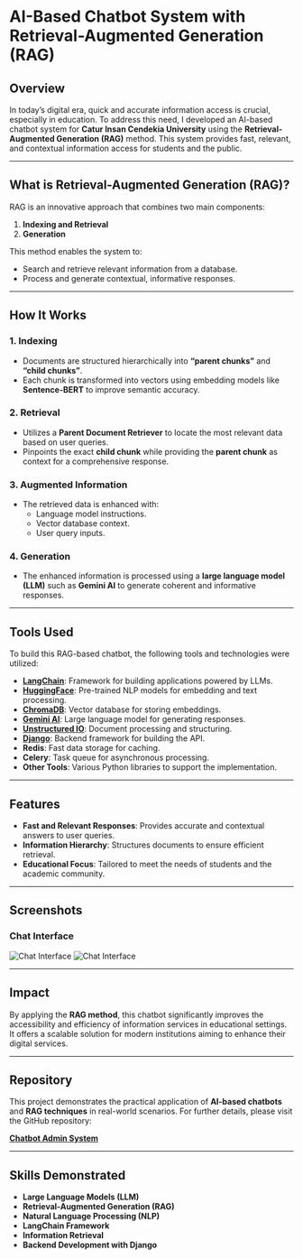 # AI-Based Chatbot System with Retrieval-Augmented Generation (RAG)

## Overview
In today’s digital era, quick and accurate information access is crucial, especially in education. To address this need, I developed an AI-based chatbot system for **Catur Insan Cendekia University** using the **Retrieval-Augmented Generation (RAG)** method. This system provides fast, relevant, and contextual information access for students and the public.

---

## What is Retrieval-Augmented Generation (RAG)?
RAG is an innovative approach that combines two main components:
1. **Indexing and Retrieval**
2. **Generation**

This method enables the system to:
- Search and retrieve relevant information from a database.
- Process and generate contextual, informative responses.

---

## How It Works

### 1. Indexing
- Documents are structured hierarchically into **“parent chunks”** and **“child chunks”**.
- Each chunk is transformed into vectors using embedding models like **Sentence-BERT** to improve semantic accuracy.

### 2. Retrieval
- Utilizes a **Parent Document Retriever** to locate the most relevant data based on user queries.
- Pinpoints the exact **child chunk** while providing the **parent chunk** as context for a comprehensive response.

### 3. Augmented Information
- The retrieved data is enhanced with:
  - Language model instructions.
  - Vector database context.
  - User query inputs.

### 4. Generation
- The enhanced information is processed using a **large language model (LLM)** such as **Gemini AI** to generate coherent and informative responses.

---

## Tools Used
To build this RAG-based chatbot, the following tools and technologies were utilized:

- **[LangChain](https://www.langchain.com/)**: Framework for building applications powered by LLMs.
- **[HuggingFace](https://huggingface.co/)**: Pre-trained NLP models for embedding and text processing.
- **[ChromaDB](https://www.trychroma.com/)**: Vector database for storing embeddings.
- **[Gemini AI](https://deepmind.google/technologies/gemini/)**: Large language model for generating responses.
- **[Unstructured IO](https://unstructured.io/)**: Document processing and structuring.
- **[Django](https://www.djangoproject.com/)**: Backend framework for building the API.
- **Redis**: Fast data storage for caching.
- **Celery**: Task queue for asynchronous processing.
- **Other Tools**: Various Python libraries to support the implementation.

---

## Features
- **Fast and Relevant Responses**: Provides accurate and contextual answers to user queries.
- **Information Hierarchy**: Structures documents to ensure efficient retrieval.
- **Educational Focus**: Tailored to meet the needs of students and the academic community.

---

## Screenshots

### Chat Interface
![Chat Interface](https://media.licdn.com/dms/image/v2/D562DAQHeJXfiQjtcdA/profile-treasury-image-shrink_1920_1920/profile-treasury-image-shrink_1920_1920/0/1730108056490?e=1736470800&v=beta&t=PawkFXsElFBuZadV9fSCT5-q5mTjoPKZGI3U2VggQ4s)
![Chat Interface](https://media.licdn.com/dms/image/v2/D562DAQHqn-ZlxQgABQ/profile-treasury-image-shrink_1920_1920/profile-treasury-image-shrink_1920_1920/0/1730108067829?e=1736470800&v=beta&t=4BSB1O4ow8vuoYLxrlR4eWoEJhiojwfBKDBBXXUksnI)

---

## Impact
By applying the **RAG method**, this chatbot significantly improves the accessibility and efficiency of information services in educational settings. It offers a scalable solution for modern institutions aiming to enhance their digital services.

---

## Repository
This project demonstrates the practical application of **AI-based chatbots** and **RAG techniques** in real-world scenarios. For further details, please visit the GitHub repository:

**[Chatbot Admin System](https://github.com/tribber93/chatbot-admin)**

---

## Skills Demonstrated
- **Large Language Models (LLM)**
- **Retrieval-Augmented Generation (RAG)**
- **Natural Language Processing (NLP)**
- **LangChain Framework**
- **Information Retrieval**
- **Backend Development with Django**
